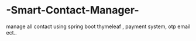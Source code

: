 # -Smart-Contact-Manager-
manage all contact using spring boot thymeleaf , payment system, otp email ect..
